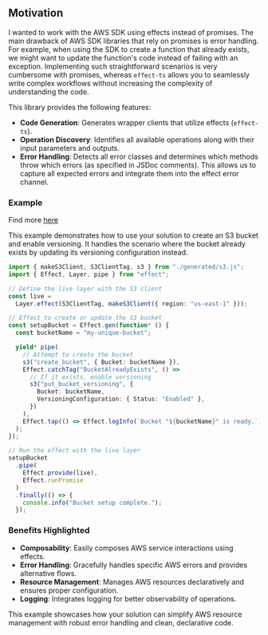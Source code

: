 ## Motivation

I wanted to work with the AWS SDK using effects instead of promises. The main drawback of AWS SDK libraries that rely on promises is error handling. For example, when using the SDK to create a function that already exists, we might want to update the function's code instead of failing with an exception. Implementing such straightforward scenarios is very cumbersome with promises, whereas `effect-ts` allows you to seamlessly write complex workflows without increasing the complexity of understanding the code.

This library provides the following features:

- **Code Generation**: Generates wrapper clients that utilize effects (`effect-ts`).
- **Operation Discovery**: Identifies all available operations along with their input parameters and outputs.
- **Error Handling**: Detects all error classes and determines which methods throw which errors (as specified in JSDoc comments). This allows us to capture all expected errors and integrate them into the effect error channel.

### Example

Find more [here](./example/)

This example demonstrates how to use your solution to create an S3 bucket and enable versioning. It handles the scenario where the bucket already exists by updating its versioning configuration instead.

```typescript
import { makeS3Client, S3ClientTag, s3 } from "./generated/s3.js";
import { Effect, Layer, pipe } from "effect";

// Define the live layer with the S3 client
const live =
  Layer.effect(S3ClientTag, makeS3Client({ region: "us-east-1" }));

// Effect to create or update the S3 bucket
const setupBucket = Effect.gen(function* () {
  const bucketName = "my-unique-bucket";

  yield* pipe(
    // Attempt to create the bucket
    s3("create_bucket", { Bucket: bucketName }),
    Effect.catchTag("BucketAlreadyExists", () =>
      // If it exists, enable versioning
      s3("put_bucket_versioning", {
        Bucket: bucketName,
        VersioningConfiguration: { Status: "Enabled" },
      })
    ),
    Effect.tap(() => Effect.logInfo(`Bucket "${bucketName}" is ready.`))
  );
});

// Run the effect with the live layer
setupBucket
  .pipe(
    Effect.provide(live),
    Effect.runPromise
  )
  .finally(() => {
    console.info("Bucket setup complete.");
  });
```

### Benefits Highlighted

- **Composability**: Easily composes AWS service interactions using effects.
- **Error Handling**: Gracefully handles specific AWS errors and provides alternative flows.
- **Resource Management**: Manages AWS resources declaratively and ensures proper configuration.
- **Logging**: Integrates logging for better observability of operations.

This example showcases how your solution can simplify AWS resource management with robust error handling and clean, declarative code.
